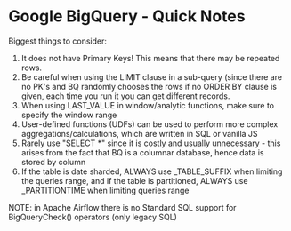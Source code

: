 # Google BigQuery - Quick Notes

Biggest things to consider:
1. It does not have Primary Keys! This means that there may be repeated rows.
2. Be careful when using the LIMIT clause in a sub-query (since there are no PK's and BQ randomly chooses the rows if no ORDER BY clause is given, each time you run it you can get different records.
3. When using LAST_VALUE in window/analytic functions, make sure to specify the window range
4. User-defined functions (UDFs) can be used to perform more complex aggregations/calculations, which are written in SQL or vanilla JS
5. Rarely use "SELECT *" since it is costly and usually unnecessary - this arises from the fact that BQ is a columnar database, hence data is stored by column 
6. If the table is date sharded, ALWAYS use _TABLE_SUFFIX when limiting the queries range, and if the table is partitioned, ALWAYS use _PARTITIONTIME when limiting queries range

NOTE: in Apache Airflow there is no Standard SQL support for BigQueryCheck() operators (only legacy SQL)
